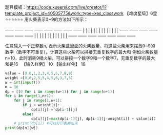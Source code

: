 题目模板：https://code.xueersi.com/live/creator/1?template_project_id=40505775&work_type=xes_classwork 
【难度星级】6星 ⭐⭐⭐⭐⭐⭐
用火柴表示0~9的方法如下所示：

 ——             ——      ——              ——      ——      ——      ——      ——
|  |     |        |       |    |  |    |       |          |    |  |    |  |
                ——      ——      ——      ——      ——              ——      ——
|  |     |     |          |       |       |    |  |       |    |  |       |
 ——             ——      ——              ——      ——              ——      ——

任意输入一个正整数n, 表示火柴盒里面的火柴数量，将这些火柴用来摆放0~9的数字（数字不可重复），计算这些火柴可以拼接无重复数字的最大和
例如火柴数量n=10，此时消耗9根火柴，可以拼接一个数字9和一个数字7，无重复数字的最大和是16
 
【输入样例】
10
【输出样例】
16

```python
value = [0,0,1,2,3,4,5,6,7,8,9]
weight =[0,6,2,5,5,4,5,6,3,7,6]
w = int(input())
n = 10
dp = [[0 for i in range(w+1)] for j in range(n+1)]
for i in range(1,n+1):
    for j in range(1,w+1):
        if j < weight[i]:
            dp[i][j] = dp[i-1][j]
        else:
            dp[i][j]=max(dp[i-1][j], dp[i-1][j-weight[i]] + value[i])
    # print(dp[i]) #可以打印表格出来
print(dp[n][w])
```


